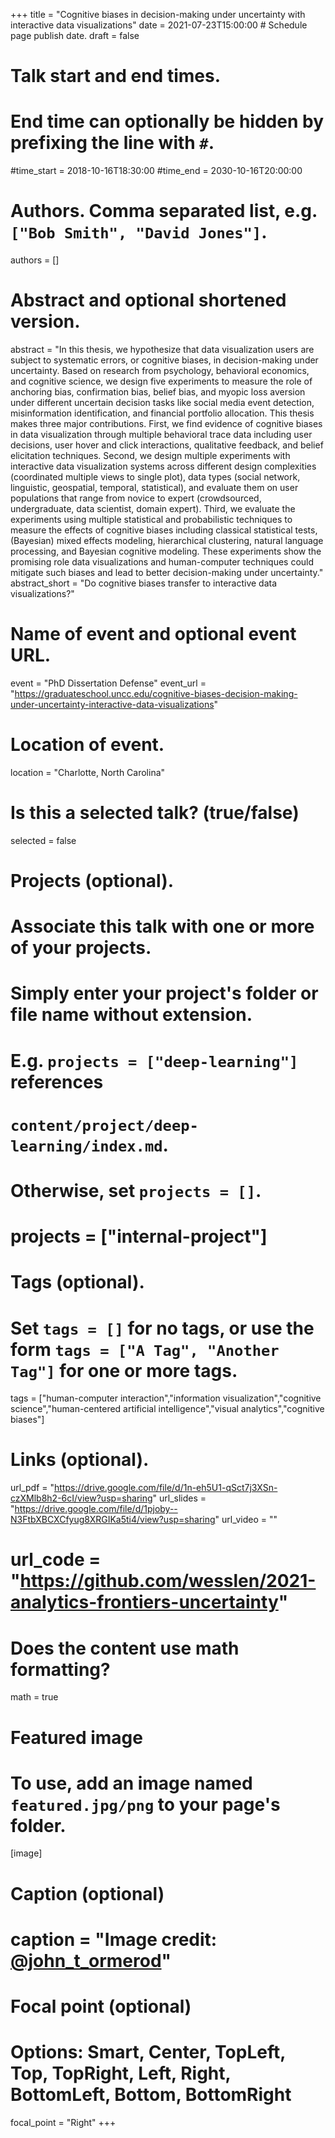 +++
title = "Cognitive biases in decision-making under uncertainty with interactive data visualizations"
date = 2021-07-23T15:00:00  # Schedule page publish date.
draft = false

# Talk start and end times.
#   End time can optionally be hidden by prefixing the line with `#`.
#time_start = 2018-10-16T18:30:00
#time_end = 2030-10-16T20:00:00

# Authors. Comma separated list, e.g. `["Bob Smith", "David Jones"]`.
authors = []

# Abstract and optional shortened version.
abstract = "In this thesis, we hypothesize that data visualization users are subject to systematic errors, or cognitive biases, in decision-making under uncertainty. Based on research from psychology, behavioral economics, and cognitive science, we design five experiments to measure the role of anchoring bias, confirmation bias, belief bias, and myopic loss aversion under different uncertain decision tasks like social media event detection, misinformation identification, and financial portfolio allocation. This thesis makes three major contributions. First, we find evidence of cognitive biases in data visualization through multiple behavioral trace data including user decisions, user hover and click interactions, qualitative feedback, and belief elicitation techniques. Second, we design multiple experiments with interactive data visualization systems across different design complexities (coordinated multiple views to single plot), data types (social network, linguistic, geospatial, temporal, statistical), and evaluate them on user populations that range from novice to expert (crowdsourced, undergraduate, data scientist, domain expert). Third, we evaluate the experiments using multiple statistical and probabilistic techniques to measure the effects of cognitive biases including classical statistical tests, (Bayesian) mixed effects modeling, hierarchical clustering, natural language processing, and Bayesian cognitive modeling. These experiments show the promising role data visualizations and human-computer techniques could mitigate such biases and lead to better decision-making under uncertainty."
abstract_short = "Do cognitive biases transfer to interactive data visualizations?"

# Name of event and optional event URL.
event = "PhD Dissertation Defense"
event_url = "https://graduateschool.uncc.edu/cognitive-biases-decision-making-under-uncertainty-interactive-data-visualizations"

# Location of event.
location = "Charlotte, North Carolina"

# Is this a selected talk? (true/false)
selected = false

# Projects (optional).
#   Associate this talk with one or more of your projects.
#   Simply enter your project's folder or file name without extension.
#   E.g. `projects = ["deep-learning"]` references 
#   `content/project/deep-learning/index.md`.
#   Otherwise, set `projects = []`.
# projects = ["internal-project"]

# Tags (optional).
#   Set `tags = []` for no tags, or use the form `tags = ["A Tag", "Another Tag"]` for one or more tags.
tags = ["human-computer interaction","information visualization","cognitive science","human-centered artificial intelligence","visual analytics","cognitive biases"]

# Links (optional).
url_pdf = "https://drive.google.com/file/d/1n-eh5U1-qSct7j3XSn-czXMlb8h2-6cI/view?usp=sharing"
url_slides = "https://drive.google.com/file/d/1pjoby--N3FtbXBCXCfyug8XRGIKa5ti4/view?usp=sharing"
url_video = ""
# url_code = "https://github.com/wesslen/2021-analytics-frontiers-uncertainty"

# Does the content use math formatting?
math = true

# Featured image
# To use, add an image named `featured.jpg/png` to your page's folder. 
[image]
  # Caption (optional)
#  caption = "Image credit:  [**@john_t_ormerod**](https://twitter.com/john_t_ormerod/status/1181456582619451392?s=20)"

  # Focal point (optional)
  # Options: Smart, Center, TopLeft, Top, TopRight, Left, Right, BottomLeft, Bottom, BottomRight
  focal_point = "Right"
+++
